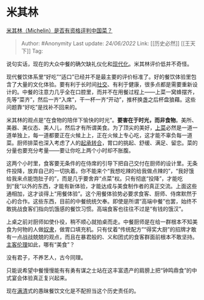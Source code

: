 # 米其林
[米其林（Michelin）是否有资格评判中国菜？](https://www.zhihu.com/question/296407080/answer/503724788)

> Author: #Anonymity
> Last update: *24/06/2022*
> Link: [[历史必然]] [[王天下]]
> Tag:

说句实话，现在的大众中餐的确欠缺礼仪化和[现代化](https://www.zhihu.com/search?q=%E7%8E%B0%E4%BB%A3%E5%8C%96&search_source=Entity&hybrid_search_source=Entity&hybrid_search_extra=%7B%22sourceType%22%3A%22answer%22%2C%22sourceId%22%3A503724788%7D)。米其林评价低并不奇怪。

现代餐饮体系里“好吃”“适口”已经并不是最主要的评价标准了。好的餐饮体验里包含了大量的文化体验。要有利于长时间[社交](https://www.zhihu.com/search?q=%E7%A4%BE%E4%BA%A4&search_source=Entity&hybrid_search_source=Entity&hybrid_search_extra=%7B%22sourceType%22%3A%22answer%22%2C%22sourceId%22%3A503724788%7D)、有利于健康，很多点都是需要重新设计的。中餐的注意力几乎全在口腔里，而并不在用餐过程上——上菜一窝蜂摆齐，先等“菜齐”，然后一齐“入席”，干一杯一齐“开动”，推杯换盏之后杯盘狼藉。这些问题靠“好吃”是找补不回来的。

米其林的观点是“在食物的陪伴下愉快的时光”。**要害在于时光，而非食物**。美所、美器、美仪态、美人儿，然后才有所谓美食。为了顶尖的美好，[上菜](https://www.zhihu.com/search?q=%E4%B8%8A%E8%8F%9C&search_source=Entity&hybrid_search_source=Entity&hybrid_search_extra=%7B%22sourceType%22%3A%22answer%22%2C%22sourceId%22%3A503724788%7D)必然是一道一道单独上，每一道都要正在火候上上，正在火候上专心吃，这才能不辜负每一道菜。厨师排菜也深入考虑了人的[起承转合](https://www.zhihu.com/search?q=%E8%B5%B7%E6%89%BF%E8%BD%AC%E5%90%88&search_source=Entity&hybrid_search_source=Entity&hybrid_search_extra=%7B%22sourceType%22%3A%22answer%22%2C%22sourceId%22%3A503724788%7D)，胃口的挑起、舒缓、满足、留恋。菜的分量也要充分考量——要让你吃上两个小时却不胀腹。

这两个小时里，食客要无条件的在侍席的引导下把自己交付在厨师的设计里。无条件投降，放弃自己的一切执着。你不能来个“我想吃辣的给我做点辣的”，“我好饿给我来点能饱肚子的”，而是几乎要舍弃“点菜”权。只有彻底“投降”，才能吃到“我”以外的东西，才能有新体验，才能达成与美食制作者的真正交流。上面这些通相加，这才谈得上“用餐体验”。这个用餐体验势必要求食客、厨师、侍席默然于心的合作。这些东西，目前的中餐统统欠奉。即使是所谓“高端中餐”也罢，始终不敢挑战食客们指向饥饿感的餐饮习惯。高端食客也往往不过是“有钱的饿汉”。

上桌之前对厨师如使仆役，稍不顺心就拍桌而走。中餐厨师是在给一群根本不知美食为何物的人做[奴隶](https://www.zhihu.com/search?q=%E5%A5%B4%E9%9A%B6&search_source=Entity&hybrid_search_source=Entity&hybrid_search_extra=%7B%22sourceType%22%3A%22answer%22%2C%22sourceId%22%3A503724788%7D)，做胃口填充机。只有仗着“传统配方”“得奖大厨”的招牌才敢有一点战战兢兢的观点，而且在暴君般的、义和团式的食客群面前根本不敢坚持。[主客伦理](https://www.zhihu.com/search?q=%E4%B8%BB%E5%AE%A2%E4%BC%A6%E7%90%86&search_source=Entity&hybrid_search_source=Entity&hybrid_search_extra=%7B%22sourceType%22%3A%22answer%22%2C%22sourceId%22%3A503724788%7D)如此，哪有“美食”？

没有君子，不养艺人，古今同理。

只能说希望中餐慢慢能有有勇有谋之士站在这丰富遗产的肩膀上把“钟鸣鼎食”的中式宴会体验真正复兴起来。

现在[满清](https://www.zhihu.com/search?q=%E6%BB%A1%E6%B8%85&search_source=Entity&hybrid_search_source=Entity&hybrid_search_extra=%7B%22sourceType%22%3A%22answer%22%2C%22sourceId%22%3A503724788%7D)式的愚昧餐饮文化是不配担当这个历史责任的。
